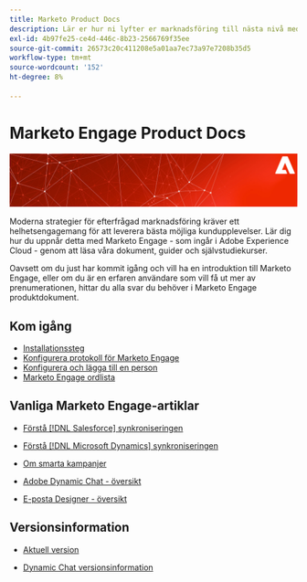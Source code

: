 ```yaml
---
title: Marketo Product Docs
description: Lär er hur ni lyfter er marknadsföring till nästa nivå med dessa Marketo produktdokument. Kom igång med en självstudiekurs för Marketo och läs andra populära artiklar.
exl-id: 4b97fe25-ce4d-446c-8b23-2566769f35ee
source-git-commit: 26573c20c411208e5a01aa7ec73a97e7208b35d5
workflow-type: tm+mt
source-wordcount: '152'
ht-degree: 8%

---
```


# Marketo Engage Product Docs

![](assets/marketo-docs-banner.jpg)

Moderna strategier för efterfrågad marknadsföring kräver ett helhetsengagemang för att leverera bästa möjliga kundupplevelser. Lär dig hur du uppnår detta med Marketo Engage - som ingår i Adobe Experience Cloud - genom att läsa våra dokument, guider och självstudiekurser.

Oavsett om du just har kommit igång och vill ha en introduktion till Marketo Engage, eller om du är en erfaren användare som vill få ut mer av prenumerationen, hittar du alla svar du behöver i Marketo Engage produktdokument.

## Kom igång

* [Installationssteg](/help/marketo/getting-started/initial-setup/setup-steps.md)
* [Konfigurera protokoll för Marketo Engage](/help/marketo/getting-started/initial-setup/configure-protocols-for-marketo.md)
* [Konfigurera och lägga till en person](/help/marketo/getting-started/quick-wins/get-set-up-and-add-a-person.md)
* [Marketo Engage ordlista](/help/marketo/getting-started/things-to-know/marketo-engage-glossary.md)

## Vanliga Marketo Engage-artiklar

* [Förstå  [!DNL Salesforce] synkroniseringen](/help/marketo/product-docs/crm-sync/salesforce-sync/understanding-the-salesforce-sync.md)

* [Förstå  [!DNL Microsoft Dynamics] synkroniseringen](/help/marketo/product-docs/crm-sync/microsoft-dynamics-sync/understanding-the-microsoft-dynamics-sync.md)

* [Om smarta kampanjer](/help/marketo/product-docs/core-marketo-concepts/smart-campaigns/understanding-smart-campaigns.md)

* [Adobe Dynamic Chat - översikt](/help/marketo/product-docs/demand-generation/dynamic-chat/dynamic-chat-overview.md)

* [E-posta Designer - översikt](/help/marketo/product-docs/email-marketing/email-designer/overview.md)

## Versionsinformation

* [Aktuell version](/help/marketo/release-notes/current.md)

* [Dynamic Chat versionsinformation](/help/marketo/release-notes/dynamic-chat.md)
